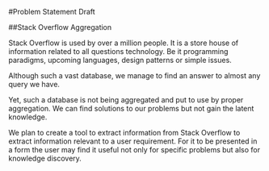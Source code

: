 #Problem Statement Draft

##Stack Overflow Aggregation

Stack Overflow is used by over a million people. It is a store house of information related to all questions technology.
Be it programming paradigms, upcoming languages, design patterns or simple issues.

Although such a vast database, we manage to find an answer to almost any query we have.

Yet, such a database is not being aggregated and put to use by proper aggregation.
We can find solutions to our problems but not gain the latent knowledge.

We plan to create a tool to extract information from Stack Overflow to extract information relevant to a user requirement.
For it to be presented in a form the user may find it useful not only for specific problems but also for knowledge discovery.
